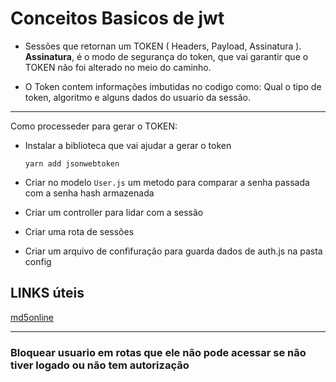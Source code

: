 # Conceitos Basicos de jwt
- Sessões que retornan um TOKEN ( Headers, Payload, Assinatura ). __Assinatura__, é o modo de segurança do token, que vai garantir que o TOKEN não foi alterado no meio do caminho.

- O Token contem informações imbutidas no codigo como: Qual o tipo de token, algoritmo e alguns dados do usuario da sessão.

---
Como processeder para gerar o TOKEN:

- Instalar a biblioteca que vai ajudar a gerar o token

  `yarn add jsonwebtoken`

- Criar no modelo `User.js` um metodo para comparar a senha passada com a senha hash armazenada

- Criar um controller para lidar com a sessão

- Criar uma rota de sessões

- Criar um arquivo de confifuração para guarda dados de auth.js na pasta config

## **LINKS úteis**
[md5online](https://www.md5online.org)

---

### Bloquear usuario em rotas que ele não pode acessar se não tiver logado ou não tem autorização
